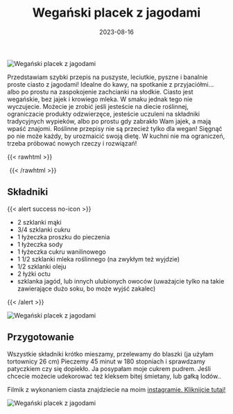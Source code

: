 ﻿---
title: "Wegański placek z jagodami"
date: 2023-08-16
categories:
- desery
tags:
- ciasto
- wegańskie
- bez laktozy
- jagody
- owoce
thumbnailImagePosition: "top"
---
![Wegański placek z jagodami](/img/Wegański-placek-z-jagodami/Wegański-placek-z-jagodami-1.jpg)

Przedstawiam szybki przepis na puszyste, leciutkie, pyszne i banalnie proste ciasto z jagodami! Idealne do kawy, na spotkanie z przyjaciółmi... albo po prostu na zaspokojenie zachcianki na słodkie.
Ciasto jest wegańskie, bez jajek i krowiego mleka. W smaku jednak tego nie wyczujecie. Możecie je zrobić jeśli jesteście na diecie roślinnej, ograniczacie produkty odzwierzęce, jesteście uczuleni na składniki tradycyjnych wypieków, albo po prostu gdy zabrakło Wam jajek, a mają wpaść znajomi.
Roślinne przepisy nie są przecież tylko dla wegan! Sięgnąć po nie może każdy, by urozmaicić swoją dietę.
W kuchni nie ma ograniczeń, trzeba próbować nowych rzeczy i rozwiązań!

<!--more-->

{{< rawhtml >}}
<div id="ceneoaffcontainer624379"></div>
<a id="ceneoaff-logo" title="Ceneo.pl" href="https://www.ceneo.pl/#pid=26977&crid=624379&cid=46110" rel="nofollow"><img style="border:0;width:1px;height:1px;" src="//image.ceneostatic.pl/data/custom_images/4917/custom_image.png" alt="Ceneo.pl" /></a>
<script type="text/javascript" charset="utf-8">
	if (typeof CeneoAPOptions == "undefined" || CeneoAPOptions == null)
	{
	var CeneoAPOptions = new Array(); 
	stamp = parseInt(new Date().getTime()/86400, 10);
	var script = document.createElement("script");
	script.setAttribute("type", "text/javascript");
	script.setAttribute("src", "//partnerzyapi.ceneo.pl/External/ap.js?"+stamp);
	script.setAttribute("charset", "utf-8");
	var head = document.getElementsByTagName("head")[0];
	head.appendChild(script);
	}
	CeneoAPOptions[CeneoAPOptions.length] =
	{
		ad_creation: 624379,
		ad_channel: 46110,
		ad_partner: 26977,
		ad_type: 1,
		ad_content: '949,1213,4494',
		ad_format: 1,
		ad_newpage: true,
		ad_basket: false,
		ad_container: 'ceneoaffcontainer624379',
		ad_formatTypeId: 1,
		ad_contextual: false, 
		ad_recommended: false, 
		ad_showRank: false 
	};
</script>
{{< /rawhtml >}}

## Składniki
{{< alert success no-icon >}}

- 2 szklanki mąki
- 3/4 szklanki cukru
- 1 łyżeczka proszku do pieczenia
- 1 łyżeczka sody
- 1 łyżeczka cukru wanilinowego
- 1 1/2 szklanki mleka roślinnego (na zwykłym też wyjdzie)
- 1/2 szklanki oleju
- 2 łyżki octu 
- szklanka jagód, lub innych ulubionych owoców (uważajcie tylko na takie zawierające dużo soku, bo może wyjść zakalec)

{{< /alert >}}

![Wegański placek z jagodami](/img/Wegański-placek-z-jagodami/Wegański-placek-z-jagodami-2.jpg)

## Przygotowanie
Wszystkie składniki krótko mieszamy, przelewamy do blaszki (ja użyłam tortownicy 26 cm)
Pieczemy 45 minut w 180 stopniach i sprawdzamy patyczkiem czy się dopiekło.
Ja posypałam moje cukrem pudrem. Jeśli chcecie możecie udekorować też kleksem bitej śmietany, lub gałką lodów..

Filmik z wykonaniem ciasta znajdziecie na moim [instagramie. Kliknijcie tutaj!](https://www.instagram.com/reel/Cv5RLzavGSS/?utm_source=ig_web_copy_link&igshid=MzRlODBiNWFlZA==)


![Wegański placek z jagodami](/img/Wegański-placek-z-jagodami/Wegański-placek-z-jagodami-3.jpg)